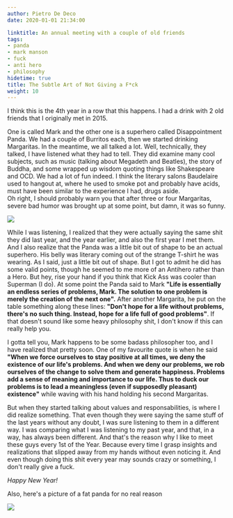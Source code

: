 ```yaml
---
author: Pietro De Deco
date: 2020-01-01 21:34:00 

linktitle: An annual meeting with a couple of old friends
tags:
- panda
- mark manson
- fuck
- anti hero
- philosophy
hidetime: true 
title: The Subtle Art of Not Giving a F*ck
weight: 10
---
```


I think this is the 4th year in a row that this happens. I had a drink with 2 old friends that I originally met in 2015.
<!--more-->

One is called Mark and the other one is a superhero called Disappointment Panda. We had a couple of Burritos each, then we started drinking Margaritas. In the meantime, we all talked a lot. Well, technically, they talked, I have listened what they had to tell. They did examine many cool subjects, such as music (talking about Megadeth and Beatles), the story of Buddha, and some wrapped up wisdom quoting things like Shakespeare and OCD. We had a lot of fun indeed. I think the literary salons Baudelaire used to hangout at, where he used to smoke pot and probably have acids, must have been similar to the experience I had, drugs aside.\
Oh right, I should probably warn you that after three or four Margaritas, severe bad humor was brought up at some point, but damn, it was so funny. 


![](/img/sub_cov.png)

While I was listening, I realized that they were actually saying the same shit they did last year, and the year earlier, and also the first year I met them.\
And I also realize that the Panda was a little bit out of shape to be an actual superhero. His belly was literary coming out of the strange T-shirt he was wearing. As I said, just a little bit out of shape. But I got to admit he did has some valid points, though he seemed to me more of an Antihero rather than a Hero. But hey, rise your hand if you think that Kick Ass was cooler than Superman (I do). At some point the Panda said to Mark **"Life is essentially an endless series of problems, Mark. The solution to one problem is merely the creation of the next one".** After another Margarita, he put on the table something along these lines: **"Don't hope for a life without problems, there's no such thing. Instead, hope for a life full of good problems"**. If that doesn't sound like some heavy philosophy shit, I don't know if this can really help you. 

I gotta tell you, Mark happens to be some badass philosopher too, and I have realized that pretty soon. One of my favourite quote is when he said **"When we force ourselves to stay positive at all times, we deny the existence of our life's problems. And when we deny our problems, we rob ourselves of the change to solve them and generate happiness. Problems add a sense of meaning and importance to our life. Thus to duck our problems is to lead a meaningless (even if supposedly pleasant) existence"** while waving with his hand holding his second Margaritas.

But when they started talking about values and responsabilities, is where I did realize something. That even though they were saying the same stuff of the last years without any doubt, I was sure listening to them in a different way. I was comparing what I was listening to my past year, and that, in a way, has always been different. And that's the reason why I like to meet these guys every 1st of the Year. Because every time I grasp insights and realizations that slipped away from my hands without even noticing it. And even though doing this shit every year may sounds crazy or something, I don't really give a fuck.

*Happy New Year!*

Also, here's a picture of a fat panda for no real reason

![](/img/fat_panda.jpg)
